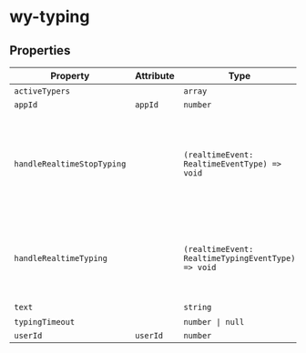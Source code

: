 # wy-typing

## Properties

| Property                   | Attribute | Type                                             | Default                                          |
|----------------------------|-----------|--------------------------------------------------|--------------------------------------------------|
| `activeTypers`             |           | `array`                                          | []                                               |
| `appId`                    | `appId`   | `number`                                         |                                                  |
| `handleRealtimeStopTyping` |           | `(realtimeEvent: RealtimeEventType) => void`     | "(realtimeEvent: RealtimeEventType) => {\n    const typers = this.activeTypers;\n\n    // remove typing indicator for message sender\n    typers.forEach((item, index) => {\n      if (item.id === realtimeEvent.actor.id) {\n        typers.splice(index, 1);\n      }\n    });\n    this.updateTyping();\n  }" |
| `handleRealtimeTyping`     |           | `(realtimeEvent: RealtimeTypingEventType) => void` | "(realtimeEvent: RealtimeTypingEventType) => {\n    if (realtimeEvent.entity.id === this.appId && realtimeEvent.actor.id !== this.userId) {\n      this.setTypers(realtimeEvent.actor);\n      this.updateTyping();\n    }\n  }" |
| `text`                     |           | `string`                                         | ""                                               |
| `typingTimeout`            |           | `number \| null`                                 | null                                             |
| `userId`                   | `userId`  | `number`                                         |                                                  |
